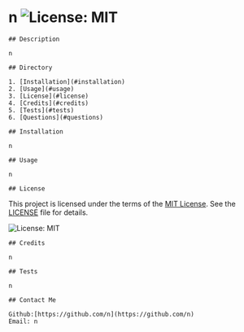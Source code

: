 # n ![License: MIT](https://img.shields.io/badge/License-MIT-yellow.svg)
    
    ## Description
    
    n
    
    ## Directory
    
    1. [Installation](#installation)
    2. [Usage](#usage)
    3. [License](#license)
    4. [Credits](#credits)
    5. [Tests](#tests)
    6. [Questions](#questions)
    
    ## Installation 

    n

    ## Usage

    n

    ## License


This project is licensed under the terms of the [MIT License](https://opensource.org/licenses/MIT). See the [LICENSE](LICENSE) file for details.

![License: MIT](https://img.shields.io/badge/License-MIT-yellow.svg)


    ## Credits

    n

    ## Tests

    n

    ## Contact Me

    Github:[https://github.com/n](https://github.com/n)
    Email: n